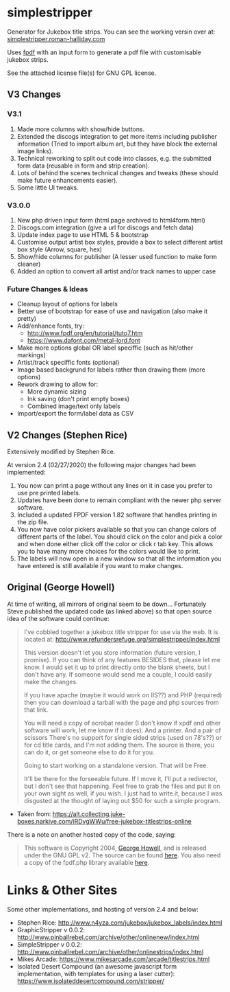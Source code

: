 # simplestripper

Generator for Jukebox title strips. You can see the working versin over at: [simplestripper.roman-halliday.com](https://simplestripper.roman-halliday.com/)

Uses [fpdf](http://www.fpdf.org/) with an input form to generate a pdf file with customisable jukebox strips.

See the attached license file(s) for GNU GPL license.

## V3 Changes

### V3.1

1. Made more columns with show/hide buttons.
2. Extended the discogs integration to get more items including publisher information (Tried to import album art, but they have block the external image links). 
3. Technical reworking to split out code into classes, e.g. the submitted form data (reusable in form and strip creation).
4. Lots of behind the scenes technical changes and tweaks (these should make future enhancements easier).
5. Some little UI tweaks.

### V3.0.0

1. New php driven input form (html page archived to html4form.html)
2. Discogs.com integration (give a url for discogs and fetch data)
3. Update index page to use HTML 5 & bootstrap
4. Customise output artist box styles, provide a box to select different artist box style (Arrow, square, hex)
5. Show/hide columns for publisher (A lesser used function to make form cleaner)
6. Added an option to convert all artist and/or track names to upper case

### Future Changes & Ideas

* Cleanup layout of options for labels
* Better use of bootstrap for ease of use and navigation (also make it pretty)
* Add/enhance fonts, try:
  * http://www.fpdf.org/en/tutorial/tuto7.htm
   * https://www.dafont.com/metal-lord.font
* Make more options global OR label speciffic (such as hit/other markings)
* Artist/track speciffic fonts (optional)
* Image based backgrund for labels rather than drawing them (more options)
* Rework drawing to allow for:
  * More dynamic sizing
  * Ink saving (don't print empty boxes)
  * Combined image/text only labels
* Import/export the form/label data as CSV

## V2 Changes (Stephen Rice)

Extensively modified by Stephen Rice.

At version 2.4 (02/27/2020) the following major changes had been implemented:
1. You now can print a page without any lines on it in case you prefer to use pre printed labels.
2. Updates have been done to remain compliant with the newer php server software.
3. Included a updated FPDF version 1.82 software that handles printing in the zip file.
4. You now have color pickers available so that you can change colors of different parts of the label. You should click on the color and pick a color and when done either click off the color or click r tab key. This allows you to have many more choices for the colors would like to print.
5. The labels will now open in a new window so that all the information you have entered is still available if you want to make changes.

## Original (George Howell)

At time of writing, all mirrors of original seem to be down... Fortunately Steve published the updated code (as linked above) so that open source idea of the software could continue:

> I've cobbled together a jukebox title stripper for use via the web.
It is located at:
> http://www.refundersrefuge.org/simplestripper/index.html
> 
> This version doesn't let you store information (future version, I promise).
If you can think of any features BESIDES that, please let me know. I would
set it up to print directly onto the blank sheets, but I don't have any.
If someone would send me a couple, I could easily make the changes.
>
> If you have apache (maybe it would work on IIS??) and PHP (required) then
you can download a tarball with the page and php sources from that link.
>
> You will need a copy of acrobat reader (I don't know if xpdf and other
software will work, let me know if it does). And a printer. And a pair of
scissors
> There's no support for single sided strips (used on 78's??) or for
cd title cards, and I'm not adding them. The source is there, you can
do it, or get someone else to do it for you.
>
> Going to start working on a standalone version. That will be Free.
> 
> It'll be there for the forseeable future. If I move it, I'll put a
redirector, but I don't see that happening. Feel free to grab the files and
put it on your own sight as well, if you wish. I just had to write it,
because I was disgusted at the thought of laying out $50 for such a
simple program.

 - Taken from: https://alt.collecting.juke-boxes.narkive.com/iRDvgWWu/free-jukebox-titlestrips-online

There is a note on another hosted copy of the code, saying:
> This software is Copyright 2004, [George Howell](mailto:simplestrips@refundersrefuge.org), and is released under the GNU GPL v2. The source can be found [here](http://www.refundersrefuge.org/simplestripper/simplestripper.tar.gz). You also need a copy of the fpdf.php library available [here](http://www.fpdf.org/).

# Links & Other Sites

Some other implementations, and hosting of version 2.4 and below:

* Stephen Rice: http://www.n4yza.com/jukebox/jukebox_labels/index.html
* GraphicStripper v 0.0.2: http://www.pinballrebel.com/archive/other/onlinenew/index.html
* SimpleStripper v 0.0.2: http://www.pinballrebel.com/archive/other/onlinestrips/index.html
* Mikes Arcade: https://www.mikesarcade.com/arcade/titlestrips.html
* Isolated Desert Compound (an awesome javascript form implementation, with templates for using a laser cutter): https://www.isolateddesertcompound.com/stripper/
